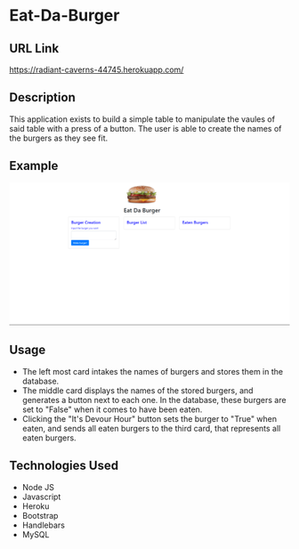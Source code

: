 # Eat-Da-Burger

## URL Link

https://radiant-caverns-44745.herokuapp.com/

## Description

This application exists to build a simple table to manipulate the vaules of said table with a press of a button. The user is able to create the names of the burgers as they see fit. 


## Example

<img alt="EatDaBurgerExample" src="public/assets/img/burgerscreen.PNG" width="" height="" />

## Usage

* The left most card intakes the names of burgers and stores them in the database.
* The middle card displays the names of the stored burgers, and generates a button next to each one. In the database, these burgers are set to "False" when it comes to have been eaten.
* Clicking the "It's Devour Hour" button sets the burger to "True" when eaten, and sends all eaten burgers to the third card, that represents all eaten burgers. 



## Technologies Used

* Node JS
* Javascript
* Heroku
* Bootstrap
* Handlebars
* MySQL
